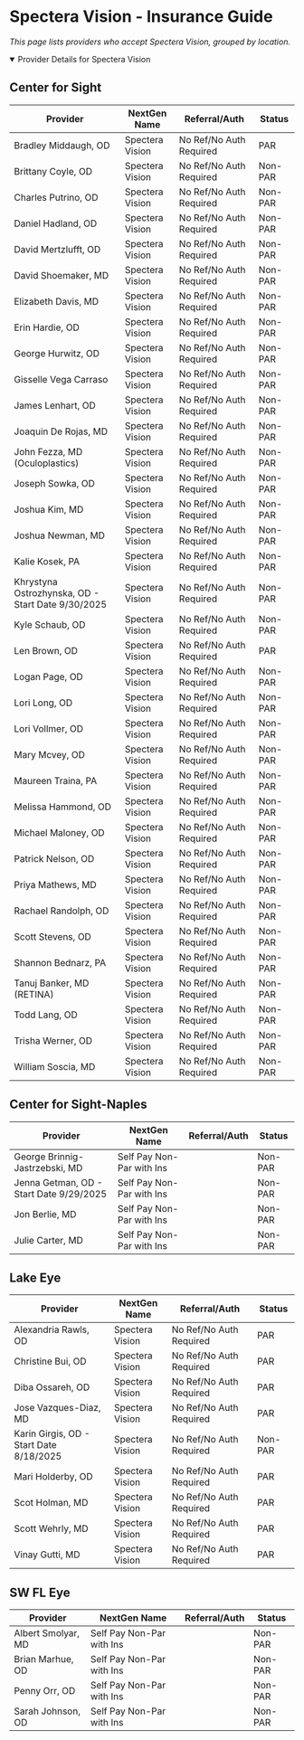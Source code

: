 # Spectera Vision - Insurance Guide

*This page lists providers who accept Spectera Vision, grouped by location.*

<details open><summary>Provider Details for Spectera Vision</summary>

## Center for Sight

| Provider | NextGen Name | Referral/Auth | Status |
|----------|-------------|--------------|--------|
| Bradley Middaugh, OD | Spectera Vision | No Ref/No Auth Required | PAR |
| Brittany Coyle, OD | Spectera Vision | No Ref/No Auth Required | Non-PAR |
| Charles Putrino, OD | Spectera Vision | No Ref/No Auth Required | Non-PAR |
| Daniel Hadland, OD | Spectera Vision | No Ref/No Auth Required | Non-PAR |
| David Mertzlufft, OD | Spectera Vision | No Ref/No Auth Required | Non-PAR |
| David Shoemaker, MD | Spectera Vision | No Ref/No Auth Required | Non-PAR |
| Elizabeth Davis, MD | Spectera Vision | No Ref/No Auth Required | Non-PAR |
| Erin Hardie, OD | Spectera Vision | No Ref/No Auth Required | Non-PAR |
| George Hurwitz, OD | Spectera Vision | No Ref/No Auth Required | Non-PAR |
| Gisselle Vega Carraso | Spectera Vision | No Ref/No Auth Required | Non-PAR |
| James Lenhart, OD | Spectera Vision | No Ref/No Auth Required | Non-PAR |
| Joaquin De Rojas, MD | Spectera Vision | No Ref/No Auth Required | Non-PAR |
| John Fezza, MD (Oculoplastics) | Spectera Vision | No Ref/No Auth Required | Non-PAR |
| Joseph Sowka, OD | Spectera Vision | No Ref/No Auth Required | Non-PAR |
| Joshua Kim, MD | Spectera Vision | No Ref/No Auth Required | Non-PAR |
| Joshua Newman, MD | Spectera Vision | No Ref/No Auth Required | Non-PAR |
| Kalie Kosek, PA | Spectera Vision | No Ref/No Auth Required | Non-PAR |
| Khrystyna Ostrozhynska, OD - Start Date 9/30/2025 | Spectera Vision | No Ref/No Auth Required | Non-PAR |
| Kyle Schaub, OD | Spectera Vision | No Ref/No Auth Required | Non-PAR |
| Len Brown, OD | Spectera Vision | No Ref/No Auth Required | PAR |
| Logan Page, OD | Spectera Vision | No Ref/No Auth Required | Non-PAR |
| Lori Long, OD | Spectera Vision | No Ref/No Auth Required | Non-PAR |
| Lori Vollmer, OD | Spectera Vision | No Ref/No Auth Required | Non-PAR |
| Mary Mcvey, OD | Spectera Vision | No Ref/No Auth Required | Non-PAR |
| Maureen Traina, PA | Spectera Vision | No Ref/No Auth Required | Non-PAR |
| Melissa Hammond, OD | Spectera Vision | No Ref/No Auth Required | Non-PAR |
| Michael Maloney, OD | Spectera Vision | No Ref/No Auth Required | Non-PAR |
| Patrick Nelson, OD | Spectera Vision | No Ref/No Auth Required | Non-PAR |
| Priya Mathews, MD | Spectera Vision | No Ref/No Auth Required | Non-PAR |
| Rachael Randolph, OD | Spectera Vision | No Ref/No Auth Required | Non-PAR |
| Scott Stevens, OD | Spectera Vision | No Ref/No Auth Required | Non-PAR |
| Shannon Bednarz, PA | Spectera Vision | No Ref/No Auth Required | Non-PAR |
| Tanuj Banker, MD (RETINA) | Spectera Vision | No Ref/No Auth Required | Non-PAR |
| Todd Lang, OD | Spectera Vision | No Ref/No Auth Required | Non-PAR |
| Trisha Werner, OD | Spectera Vision | No Ref/No Auth Required | Non-PAR |
| William Soscia, MD | Spectera Vision | No Ref/No Auth Required | Non-PAR |

## Center for Sight-Naples

| Provider | NextGen Name | Referral/Auth | Status |
|----------|-------------|--------------|--------|
| George Brinnig-Jastrzebski, MD | Self Pay Non-Par with Ins |  | Non-PAR |
| Jenna Getman, OD - Start Date 9/29/2025 | Self Pay Non-Par with Ins |  | Non-PAR |
| Jon Berlie, MD | Self Pay Non-Par with Ins |  | Non-PAR |
| Julie Carter, MD | Self Pay Non-Par with Ins |  | Non-PAR |

## Lake Eye 

| Provider | NextGen Name | Referral/Auth | Status |
|----------|-------------|--------------|--------|
| Alexandria Rawls, OD | Spectera Vision | No Ref/No Auth Required | PAR |
| Christine Bui, OD | Spectera Vision | No Ref/No Auth Required | PAR |
| Diba Ossareh, OD | Spectera Vision | No Ref/No Auth Required | PAR |
| Jose Vazques-Diaz, MD | Spectera Vision | No Ref/No Auth Required | PAR |
| Karin Girgis, OD - Start Date 8/18/2025 | Spectera Vision | No Ref/No Auth Required | Non-PAR |
| Mari Holderby, OD | Spectera Vision | No Ref/No Auth Required | PAR |
| Scot Holman, MD | Spectera Vision | No Ref/No Auth Required | PAR |
| Scott Wehrly, MD | Spectera Vision | No Ref/No Auth Required | PAR |
| Vinay Gutti, MD | Spectera Vision | No Ref/No Auth Required | PAR |

## SW FL Eye

| Provider | NextGen Name | Referral/Auth | Status |
|----------|-------------|--------------|--------|
| Albert Smolyar, MD | Self Pay Non-Par with Ins |  | Non-PAR |
| Brian Marhue, OD | Self Pay Non-Par with Ins |  | Non-PAR |
| Penny Orr, OD | Self Pay Non-Par with Ins |  | Non-PAR |
| Sarah Johnson, OD | Self Pay Non-Par with Ins |  | Non-PAR |

</details>

